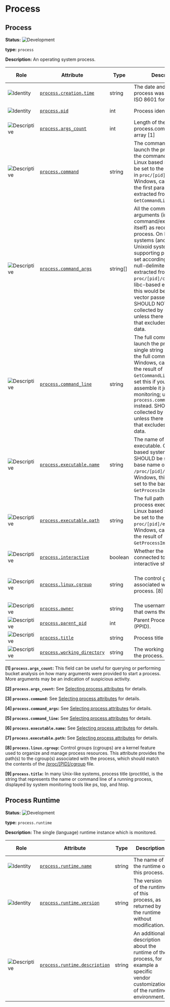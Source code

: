 <!-- NOTE: THIS FILE IS AUTOGENERATED. DO NOT EDIT BY HAND. -->
<!-- see templates/registry/markdown/entity_namespace.md.j2 -->
<!-- markdownlint-capture -->
<!-- markdownlint-disable -->

# Process

## Process

**Status:** ![Development](https://img.shields.io/badge/-development-blue)

**type:** `process`

**Description:** An operating system process.

| Role | Attribute | Type | Description | Examples | [Requirement Level](https://opentelemetry.io/docs/specs/semconv/general/attribute-requirement-level/) | Stability |
|---|---|---|---|---|---|---|
| ![Identity](https://img.shields.io/badge/-identity-purple) | [`process.creation.time`](/docs/registry/attributes/process.md) | string | The date and time the process was created, in ISO 8601 format. | `2023-11-21T09:25:34.853Z` | `Recommended` | ![Development](https://img.shields.io/badge/-development-blue) |
| ![Identity](https://img.shields.io/badge/-identity-purple) | [`process.pid`](/docs/registry/attributes/process.md) | int | Process identifier (PID). | `1234` | `Recommended` | ![Development](https://img.shields.io/badge/-development-blue) |
| ![Descriptive](https://img.shields.io/badge/-descriptive-blue) | [`process.args_count`](/docs/registry/attributes/process.md) | int | Length of the process.command_args array [1] | `4` | `Conditionally Required` [2] | ![Development](https://img.shields.io/badge/-development-blue) |
| ![Descriptive](https://img.shields.io/badge/-descriptive-blue) | [`process.command`](/docs/registry/attributes/process.md) | string | The command used to launch the process (i.e. the command name). On Linux based systems, can be set to the zeroth string in `proc/[pid]/cmdline`. On Windows, can be set to the first parameter extracted from `GetCommandLineW`. | `cmd/otelcol` | `Conditionally Required` [3] | ![Development](https://img.shields.io/badge/-development-blue) |
| ![Descriptive](https://img.shields.io/badge/-descriptive-blue) | [`process.command_args`](/docs/registry/attributes/process.md) | string[] | All the command arguments (including the command/executable itself) as received by the process. On Linux-based systems (and some other Unixoid systems supporting procfs), can be set according to the list of null-delimited strings extracted from `proc/[pid]/cmdline`. For libc-based executables, this would be the full argv vector passed to `main`. SHOULD NOT be collected by default unless there is sanitization that excludes sensitive data. | `["cmd/otecol", "--config=config.yaml"]` | `Conditionally Required` [4] | ![Development](https://img.shields.io/badge/-development-blue) |
| ![Descriptive](https://img.shields.io/badge/-descriptive-blue) | [`process.command_line`](/docs/registry/attributes/process.md) | string | The full command used to launch the process as a single string representing the full command. On Windows, can be set to the result of `GetCommandLineW`. Do not set this if you have to assemble it just for monitoring; use `process.command_args` instead. SHOULD NOT be collected by default unless there is sanitization that excludes sensitive data. | `C:\cmd\otecol --config="my directory\config.yaml"` | `Conditionally Required` [5] | ![Development](https://img.shields.io/badge/-development-blue) |
| ![Descriptive](https://img.shields.io/badge/-descriptive-blue) | [`process.executable.name`](/docs/registry/attributes/process.md) | string | The name of the process executable. On Linux based systems, this SHOULD be set to the base name of the target of `/proc/[pid]/exe`. On Windows, this SHOULD be set to the base name of `GetProcessImageFileNameW`. | `otelcol` | `Conditionally Required` [6] | ![Development](https://img.shields.io/badge/-development-blue) |
| ![Descriptive](https://img.shields.io/badge/-descriptive-blue) | [`process.executable.path`](/docs/registry/attributes/process.md) | string | The full path to the process executable. On Linux based systems, can be set to the target of `proc/[pid]/exe`. On Windows, can be set to the result of `GetProcessImageFileNameW`. | `/usr/bin/cmd/otelcol` | `Conditionally Required` [7] | ![Development](https://img.shields.io/badge/-development-blue) |
| ![Descriptive](https://img.shields.io/badge/-descriptive-blue) | [`process.interactive`](/docs/registry/attributes/process.md) | boolean | Whether the process is connected to an interactive shell. |  | `Recommended` | ![Development](https://img.shields.io/badge/-development-blue) |
| ![Descriptive](https://img.shields.io/badge/-descriptive-blue) | [`process.linux.cgroup`](/docs/registry/attributes/process.md) | string | The control group associated with the process. [8] | `1:name=systemd:/user.slice/user-1000.slice/session-3.scope`; `0::/user.slice/user-1000.slice/user@1000.service/tmux-spawn-0267755b-4639-4a27-90ed-f19f88e53748.scope` | `Recommended` | ![Development](https://img.shields.io/badge/-development-blue) |
| ![Descriptive](https://img.shields.io/badge/-descriptive-blue) | [`process.owner`](/docs/registry/attributes/process.md) | string | The username of the user that owns the process. | `root` | `Recommended` | ![Development](https://img.shields.io/badge/-development-blue) |
| ![Descriptive](https://img.shields.io/badge/-descriptive-blue) | [`process.parent_pid`](/docs/registry/attributes/process.md) | int | Parent Process identifier (PPID). | `111` | `Recommended` | ![Development](https://img.shields.io/badge/-development-blue) |
| ![Descriptive](https://img.shields.io/badge/-descriptive-blue) | [`process.title`](/docs/registry/attributes/process.md) | string | Process title (proctitle) [9] | `cat /etc/hostname`; `xfce4-session`; `bash` | `Recommended` | ![Development](https://img.shields.io/badge/-development-blue) |
| ![Descriptive](https://img.shields.io/badge/-descriptive-blue) | [`process.working_directory`](/docs/registry/attributes/process.md) | string | The working directory of the process. | `/root` | `Recommended` | ![Development](https://img.shields.io/badge/-development-blue) |
**[1] `process.args_count`:** This field can be useful for querying or performing bucket analysis on how many arguments were provided to start a process. More arguments may be an indication of suspicious activity.

**[2] `process.args_count`:** See [Selecting process attributes](/docs/resource/process.md#selecting-process-attributes) for details.

**[3] `process.command`:** See [Selecting process attributes](/docs/resource/process.md#selecting-process-attributes) for details.

**[4] `process.command_args`:** See [Selecting process attributes](/docs/resource/process.md#selecting-process-attributes) for details.

**[5] `process.command_line`:** See [Selecting process attributes](/docs/resource/process.md#selecting-process-attributes) for details.

**[6] `process.executable.name`:** See [Selecting process attributes](/docs/resource/process.md#selecting-process-attributes) for details.

**[7] `process.executable.path`:** See [Selecting process attributes](/docs/resource/process.md#selecting-process-attributes) for details.

**[8] `process.linux.cgroup`:** Control groups (cgroups) are a kernel feature used to organize and manage process resources. This attribute provides the path(s) to the cgroup(s) associated with the process, which should match the contents of the [/proc/\[PID\]/cgroup](https://man7.org/linux/man-pages/man7/cgroups.7.html) file.

**[9] `process.title`:** In many Unix-like systems, process title (proctitle), is the string that represents the name or command line of a running process, displayed by system monitoring tools like ps, top, and htop.

## Process Runtime

**Status:** ![Development](https://img.shields.io/badge/-development-blue)

**type:** `process.runtime`

**Description:** The single (language) runtime instance which is monitored.

| Role | Attribute | Type | Description | Examples | [Requirement Level](https://opentelemetry.io/docs/specs/semconv/general/attribute-requirement-level/) | Stability |
|---|---|---|---|---|---|---|
| ![Identity](https://img.shields.io/badge/-identity-purple) | [`process.runtime.name`](/docs/registry/attributes/process.md) | string | The name of the runtime of this process. | `OpenJDK Runtime Environment` | `Recommended` | ![Development](https://img.shields.io/badge/-development-blue) |
| ![Identity](https://img.shields.io/badge/-identity-purple) | [`process.runtime.version`](/docs/registry/attributes/process.md) | string | The version of the runtime of this process, as returned by the runtime without modification. | `14.0.2` | `Recommended` | ![Development](https://img.shields.io/badge/-development-blue) |
| ![Descriptive](https://img.shields.io/badge/-descriptive-blue) | [`process.runtime.description`](/docs/registry/attributes/process.md) | string | An additional description about the runtime of the process, for example a specific vendor customization of the runtime environment. | `Eclipse OpenJ9 Eclipse OpenJ9 VM openj9-0.21.0` | `Recommended` | ![Development](https://img.shields.io/badge/-development-blue) |

<!-- markdownlint-restore -->
